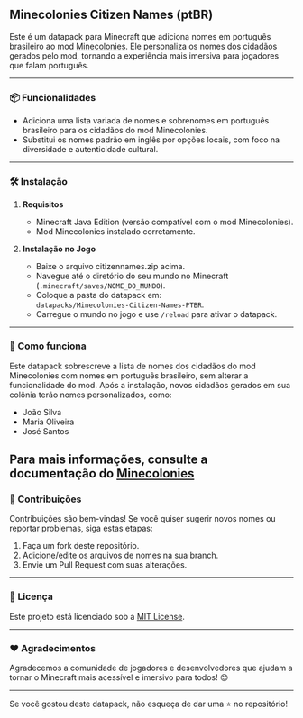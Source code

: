 ## Minecolonies Citizen Names (ptBR)

Este é um datapack para Minecraft que adiciona nomes em português brasileiro ao mod [Minecolonies](https://www.minecolonies.com/). Ele personaliza os nomes dos cidadãos gerados pelo mod, tornando a experiência mais imersiva para jogadores que falam português.

---

### 📦 Funcionalidades
- Adiciona uma lista variada de nomes e sobrenomes em português brasileiro para os cidadãos do mod Minecolonies.
- Substitui os nomes padrão em inglês por opções locais, com foco na diversidade e autenticidade cultural.

---

### 🛠️ Instalação
1. **Requisitos**  
   - Minecraft Java Edition (versão compatível com o mod Minecolonies).  
   - Mod Minecolonies instalado corretamente.

3. **Instalação no Jogo**
   - Baixe o arquivo citizennames.zip acima.
   - Navegue até o diretório do seu mundo no Minecraft (`.minecraft/saves/NOME_DO_MUNDO`).
   - Coloque a pasta do datapack em:  
     `datapacks/Minecolonies-Citizen-Names-PTBR`.
   - Carregue o mundo no jogo e use `/reload` para ativar o datapack.

---

### 🧾 Como funciona
Este datapack sobrescreve a lista de nomes dos cidadãos do mod Minecolonies com nomes em português brasileiro, sem alterar a funcionalidade do mod. Após a instalação, novos cidadãos gerados em sua colônia terão nomes personalizados, como:
- João Silva  
- Maria Oliveira  
- José Santos  

Para mais informações, consulte a documentação do [Minecolonies](https://minecolonies.com/wiki/misc/custom_citizen_names)
---

### 📝 Contribuições
Contribuições são bem-vindas! Se você quiser sugerir novos nomes ou reportar problemas, siga estas etapas:  
1. Faça um fork deste repositório.  
2. Adicione/edite os arquivos de nomes na sua branch.  
3. Envie um Pull Request com suas alterações.  

---

### 📄 Licença
Este projeto está licenciado sob a [MIT License](LICENSE).  

---

### ❤️ Agradecimentos
Agradecemos a comunidade de jogadores e desenvolvedores que ajudam a tornar o Minecraft mais acessível e imersivo para todos! 😊  

--- 

Se você gostou deste datapack, não esqueça de dar uma ⭐ no repositório!  
